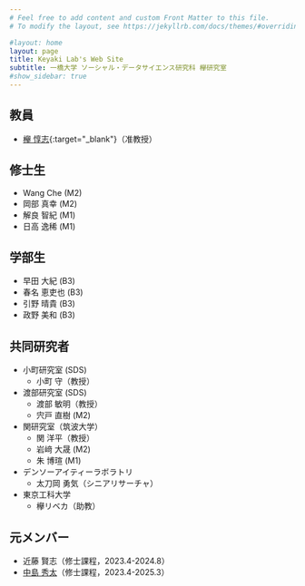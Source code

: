 ```yaml
---
# Feel free to add content and custom Front Matter to this file.
# To modify the layout, see https://jekyllrb.com/docs/themes/#overriding-theme-defaults

#layout: home
layout: page
title: Keyaki Lab's Web Site
subtitle: 一橋大学 ソーシャル・データサイエンス研究科 欅研究室
#show_sidebar: true
---
```

## 教員
- [欅 惇志](https://www.keyakkie.com/){:target="_blank"}（准教授）

## 修士生
- Wang Che (M2)
- 岡部 真幸 (M2)
- 解良 智紀 (M1)
- 日高 逸稀 (M1)

## 学部生
- 早田 大紀 (B3)
- 春名 恵吏也 (B3)
- 引野 晴貴 (B3)
- 政野 美和 (B3)

## 共同研究者
- 小町研究室 (SDS)
  - 小町 守（教授）
- 渡部研究室 (SDS)
  - 渡部 敏明（教授）
  - 宍戸 直樹 (M2)
- 関研究室（筑波大学）
  - 関 洋平（教授）
  - 岩﨑 大晟 (M2)
  - 朱 博瑄 (M1)
- デンソーアイティーラボラトリ
  - 太刀岡 勇気（シニアリサーチャ）
- 東京工科大学
  - 欅リベカ（助教）

## 元メンバー
- 近藤 賢志（修士課程，2023.4-2024.8）
- [中島 秀太](/keyaki-lab/thesis/#ay2024-nakajima)（修士課程，2023.4-2025.3）
